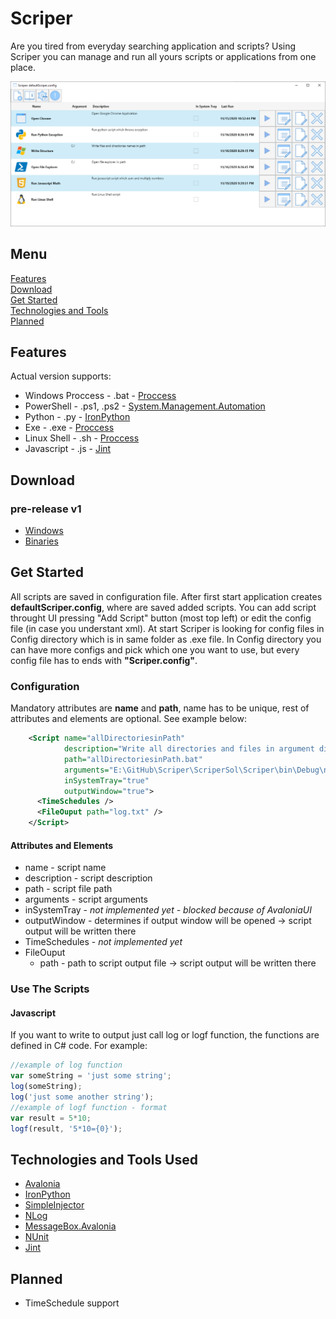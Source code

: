 # Scriper
Are you tired from everyday searching application and scripts? Using Scriper you can manage and run all yours scripts or applications from one place.

![Scriper Example](/Images/scriper.png)

## Menu
[Features](#features)  
[Download](#download)  
[Get Started](#get-started)  
[Technologies and Tools](#technologies-and-tools)  
[Planned](#planned)  

## Features

Actual version supports:

* Windows Proccess - .bat - [Proccess](https://docs.microsoft.com/en-gb/dotnet/api/system.diagnostics.process?view=netcore-3.1)
* PowerShell - .ps1, .ps2 -  [System.Management.Automation](https://www.nuget.org/packages/Microsoft.PowerShell.SDK/)
* Python - .py - [IronPython](https://github.com/IronLanguages/ironpython2)
* Exe - .exe -  [Proccess](https://docs.microsoft.com/en-gb/dotnet/api/system.diagnostics.process?view=netcore-3.1)
* Linux Shell - .sh -  [Proccess](https://docs.microsoft.com/en-gb/dotnet/api/system.diagnostics.process?view=netcore-3.1)
* Javascript - .js - [Jint](https://github.com/sebastienros/jint)

## Download
### pre-release v1
* [Windows]()
* [Binaries](https://github.com/Gramli/Scriper/releases/download/v1.0/pre-release_v1.0.zip)

## Get Started
All scripts are saved in configuration file. After first start application creates **defaultScriper.config**, where are saved added scripts. You can add script throught UI pressing "Add Script" button (most top left) or edit the config file (in case you understant xml). At start Scriper is looking for config files in Config directory which is in same folder as .exe file. In Config directory you can have more configs and pick which one you want to use, but every config file has to ends with **"Scriper.config"**. 

### Configuration

Mandatory attributes are **name** and **path**, name has to be unique, rest of attributes and elements are optional. See example below:

```xml
    <Script name="allDirectoriesinPath" 
            description="Write all directories and files in argument dir" 
            path="allDirectoriesinPath.bat"   
            arguments="E:\GitHub\Scriper\ScriperSol\Scriper\bin\Debug\netcoreapp3.1" 
            inSystemTray="true" 
            outputWindow="true">
      <TimeSchedules />
      <FileOuput path="log.txt" />
    </Script>
```
#### Attributes and Elements
* name - script name
* description - script description
* path - script file path
* arguments - script arguments
* inSystemTray - *not implemented yet - blocked because of AvaloniaUI*
* outputWindow - determines if output window will be opened -> script output will be written there
* TimeSchedules - *not implemented yet*
* FileOuput
  * path - path to script output file -> script output will be written there

### Use The Scripts
#### Javascript 
If you want to write to output just call log or logf function, the functions are defined in C# code.
For example:
```js
//example of log function
var someString = 'just some string';
log(someString);
log('just some another string');
//example of logf function - format
var result = 5*10;
logf(result, '5*10={0}');
```



## Technologies and Tools Used
* [Avalonia](https://github.com/AvaloniaUI/Avalonia)
* [IronPython](https://github.com/IronLanguages/ironpython2)
* [SimpleInjector](https://github.com/simpleinjector/SimpleInjector)
* [NLog](https://github.com/NLog/NLog)
* [MessageBox.Avalonia](https://github.com/AvaloniaUtils/MessageBox.Avalonia)
* [NUnit](https://github.com/nunit/nunit)
* [Jint](https://github.com/sebastienros/jint)

  
## Planned
* TimeSchedule support

